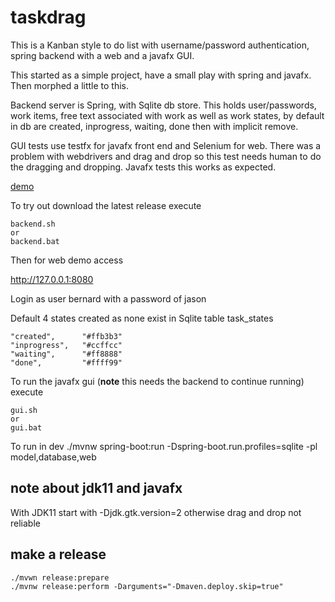 # taskdrag

This is a Kanban style to do list with username/password authentication, spring backend with a web and a javafx GUI.

This started as a simple project, have a small play with spring and javafx. Then morphed a little to this.

Backend server is Spring, with Sqlite db store. This holds user/passwords, work items, free text associated with
work as well as work states, by default in db are created, inprogress, waiting, done then with implicit remove.

GUI tests use testfx for javafx front end and Selenium for web. There was a problem with webdrivers and drag
and drop so this test needs human to do the dragging and dropping. Javafx tests this works as expected.

<a href="videos/taskdrag.mp4" title="demo">demo</a>

To try out download the latest release
execute 
```
backend.sh
or 
backend.bat
```
Then for web demo access

http://127.0.0.1:8080

Login as user bernard with a password of jason

Default 4 states created as none exist in Sqlite table task_states
```
"created",      "#ffb3b3"
"inprogress",   "#ccffcc"
"waiting",      "#ff8888"
"done",         "#ffff99"
```

To run the javafx gui (**note** this needs the backend to continue running) execute 
```
gui.sh
or
gui.bat
```

To run in dev
./mvnw spring-boot:run -Dspring-boot.run.profiles=sqlite   -pl model,database,web

## note about jdk11 and javafx
With JDK11 start with
-Djdk.gtk.version=2
otherwise drag and drop not reliable


## make a release
```
./mvwn release:prepare
./mvnw release:perform -Darguments="-Dmaven.deploy.skip=true"
```
